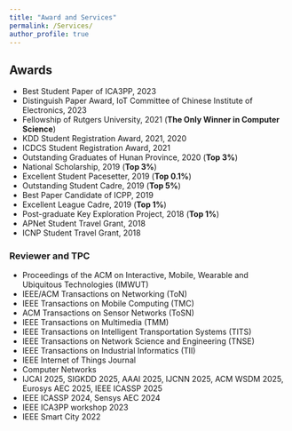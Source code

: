 ```yaml
---
title: "Award and Services"
permalink: /Services/
author_profile: true
---
```

## Awards

* Best Student Paper of ICA3PP, 2023
* Distinguish Paper Award, IoT Committee of Chinese Institute of Electronics, 2023
* Fellowship of Rutgers University, 2021 (**The Only Winner in Computer Science**)
* KDD Student Registration Award, 2021, 2020
* ICDCS Student Registration Award, 2021
* Outstanding Graduates of Hunan Province, 2020 (**Top 3%**)
* National Scholarship, 2019 (**Top 3%**)
* Excellent Student Pacesetter, 2019 (**Top 0.1%**)
* Outstanding Student Cadre, 2019 (**Top 5%**)
* Best Paper Candidate of ICPP, 2019
* Excellent League Cadre, 2019 (**Top 1%**)
* Post-graduate Key Exploration Project, 2018 (**Top 1%**)
* APNet Student Travel Grant, 2018
* ICNP Student Travel Grant, 2018


### Reviewer and TPC

* Proceedings of the ACM on Interactive, Mobile, Wearable and Ubiquitous Technologies (IMWUT)
* IEEE/ACM Transactions on Networking (ToN)
* IEEE Transactions on Mobile Computing (TMC)
* ACM Transactions on Sensor Networks (ToSN)
* IEEE Transactions on Multimedia (TMM)
* IEEE Transactions on Intelligent Transportation Systems (TITS)
* IEEE Transactions on Network Science and Engineering (TNSE)
* IEEE Transactions on Industrial Informatics (TII)
* IEEE Internet of Things Journal
* Computer Networks
* IJCAI 2025, SIGKDD 2025, AAAI 2025, IJCNN 2025, ACM WSDM 2025, Eurosys AEC 2025, IEEE ICASSP 2025
* IEEE ICASSP 2024, Sensys AEC 2024
* IEEE ICA3PP workshop 2023
* IEEE Smart City 2022






